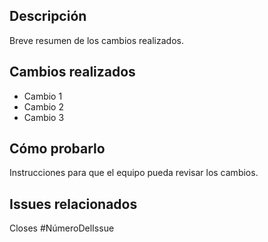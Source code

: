 ## Descripción
Breve resumen de los cambios realizados.

## Cambios realizados
- Cambio 1
- Cambio 2
- Cambio 3

## Cómo probarlo
Instrucciones para que el equipo pueda revisar los cambios.

## Issues relacionados
Closes #NúmeroDelIssue
